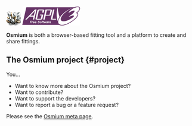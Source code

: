 ![](./static/favicon.png)
![](./static/agplv3.png)

**Osmium** is both a browser-based fitting tool and a platform to
create and share fittings.

## The Osmium project {#project}

You…

* Want to know more about the Osmium project?
* Want to contribute?
* Want to support the developers?
* Want to report a bug or a feature request?

Please see the [Osmium meta page](http://artefact2.com/osmium/).
